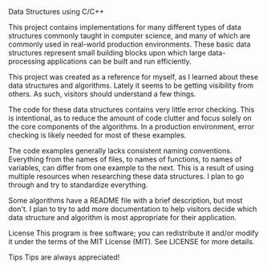 Data Structures using C/C++

This project contains implementations for many different types of data structures commonly taught in computer science, and many of which are commonly used in real-world production environments. These basic data structures represent small building blocks upon which large data-processing applications can be built and run efficiently.

This project was created as a reference for myself, as I learned about these data structures and algorithms. Lately it seems to be getting visibility from others. As such, visitors should understand a few things.

The code for these data structures contains very little error checking. This is intentional, as to reduce the amount of code clutter and focus solely on the core components of the algorithms. In a production environment, error checking is likely needed for most of these examples.

The code examples generally lacks consistent naming conventions. Everything from the names of files, to names of functions, to names of variables, can differ from one example to the next. This is a result of using multiple resources when researching these data structures. I plan to go through and try to standardize everything.

Some algorithms have a README file with a brief description, but most don't. I plan to try to add more documentation to help visitors decide which data structure and algorithm is most appropriate for their application.

License
This program is free software; you can redistribute it and/or modify it under the terms of the MIT License (MIT). See LICENSE for more details.

Tips
Tips are always appreciated!
